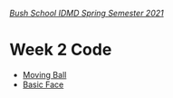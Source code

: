 [_Bush School IDMD Spring Semester 2021_](https://chandrunarayan.github.io/idmd/)

# Week 2 Code

* [Moving Ball](moving_ball)
* [Basic Face](basic_face_plus)

